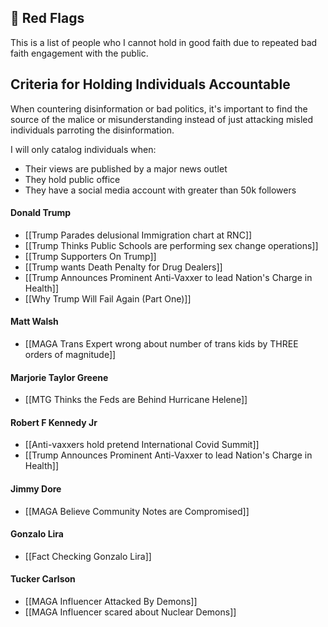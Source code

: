## 🚩 Red Flags

This is a list of people who I cannot hold in good faith due to repeated bad faith engagement with the public.
## Criteria for Holding Individuals Accountable

When countering disinformation or bad politics, it's important to find the source of the malice or misunderstanding instead of just attacking misled individuals parroting the disinformation.

I will only catalog individuals when:

- Their views are published by a major news outlet
- They hold public office
- They have a social media account with greater than 50k followers

#### Donald Trump
- [[Trump Parades delusional Immigration chart at RNC]]
- [[Trump Thinks Public Schools are performing sex change operations]]
- [[Trump Supporters On Trump]]
- [[Trump wants Death Penalty for Drug Dealers]]
- [[Trump Announces Prominent Anti-Vaxxer to lead Nation's Charge in Health]]
- [[Why Trump Will Fail Again (Part One)]]
#### Matt Walsh
- [[MAGA Trans Expert wrong about number of trans kids by THREE orders of magnitude]]
#### Marjorie Taylor Greene
- [[MTG Thinks the Feds are Behind Hurricane Helene]]
#### Robert F Kennedy Jr
- [[Anti-vaxxers hold pretend International Covid Summit]]
- [[Trump Announces Prominent Anti-Vaxxer to lead Nation's Charge in Health]]
#### Jimmy Dore
- [[MAGA Believe Community Notes are Compromised]]
#### Gonzalo Lira
- [[Fact Checking Gonzalo Lira]]
#### Tucker Carlson
- [[MAGA Influencer Attacked By Demons]]
- [[MAGA Influencer scared about Nuclear Demons]]